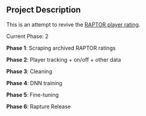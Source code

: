 ## Project Description

This is an attempt to revive the [RAPTOR player rating](https://projects.fivethirtyeight.com/nba-player-ratings/).

Current Phase: 2

**Phase 1**: Scraping archived RAPTOR ratings

**Phase 2**: Player tracking + on/off + other data

**Phase 3**: Cleaning

**Phase 4**: DNN training

**Phase 5**: Fine-tuning

**Phase 6**: Rapture Release
